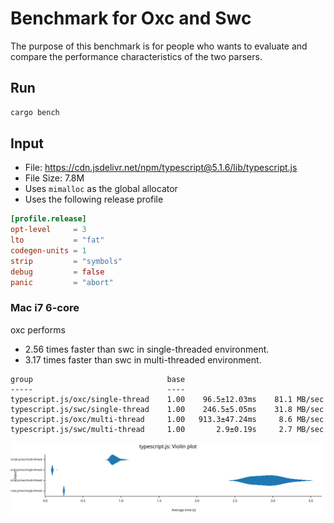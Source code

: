 # Benchmark for Oxc and Swc

The purpose of this benchmark is for people who wants to evaluate and compare the performance characteristics of the two parsers.

## Run

```bash
cargo bench
```

## Input

* File: https://cdn.jsdelivr.net/npm/typescript@5.1.6/lib/typescript.js
* File Size: 7.8M
* Uses `mimalloc` as the global allocator
* Uses the following release profile

```toml
[profile.release]
opt-level     = 3
lto           = "fat"
codegen-units = 1
strip         = "symbols"
debug         = false
panic         = "abort"
```

### Mac i7 6-core

oxc performs

* 2.56 times faster than swc in single-threaded environment.
* 3.17 times faster than swc in multi-threaded environment.

```
group                              base
-----                              ----
typescript.js/oxc/single-thread    1.00    96.5±12.03ms    81.1 MB/sec
typescript.js/swc/single-thread    1.00    246.5±5.05ms    31.8 MB/sec
typescript.js/oxc/multi-thread     1.00   913.3±47.24ms     8.6 MB/sec
typescript.js/swc/multi-thread     1.00       2.9±0.19s     2.7 MB/sec
```

<img src="./violin.svg">
